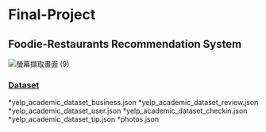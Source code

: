 # Final-Project
<h2>Foodie-Restaurants Recommendation System</h2>


![螢幕擷取畫面 (9)](https://user-images.githubusercontent.com/86417952/140856035-5607a631-88cd-4bc1-8f2c-de10863acb79.png)

[<h3>Dataset</h3>](https://www.yelp.com/dataset/)
*yelp_academic_dataset_business.json
*yelp_academic_dataset_review.json
*yelp_academic_dataset_user.json
*yelp_academic_dataset_checkin.json
*yelp_academic_dataset_tip.json
*photos.json



